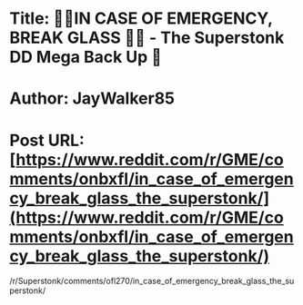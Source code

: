 # Title: 🚨🚨IN CASE OF EMERGENCY, BREAK GLASS 🚨🚨 - The Superstonk DD Mega Back Up 🚀
# Author: JayWalker85
# Post URL: [https://www.reddit.com/r/GME/comments/onbxfl/in_case_of_emergency_break_glass_the_superstonk/](https://www.reddit.com/r/GME/comments/onbxfl/in_case_of_emergency_break_glass_the_superstonk/)


/r/Superstonk/comments/ofl270/in_case_of_emergency_break_glass_the_superstonk/